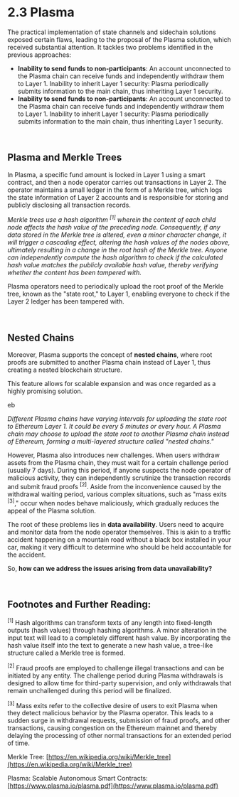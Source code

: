 # 2.3 Plasma

The practical implementation of state channels and sidechain solutions exposed certain flaws, leading to the proposal of the Plasma solution, which received substantial attention. It tackles two problems identified in the previous approaches:

- **Inability to send funds to non-participants**: An account unconnected to the Plasma chain can receive funds and independently withdraw them to Layer 1.
Inability to inherit Layer 1 security: Plasma periodically submits information to the main chain, thus inheriting Layer 1 security.
- **Inability to send funds to non-participants**: An account unconnected to the Plasma chain can receive funds and independently withdraw them to Layer 1.
Inability to inherit Layer 1 security: Plasma periodically submits information to the main chain, thus inheriting Layer 1 security.

&nbsp; 
## Plasma and Merkle Trees

In Plasma, a specific fund amount is locked in Layer 1 using a smart contract, and then a node operator carries out transactions in Layer 2. The operator maintains a small ledger in the form of a Merkle tree, which logs the state information of Layer 2 accounts and is responsible for storing and publicly disclosing all transaction records.

<MdxImg src="/assets/2.3.1.gif" width="600px" alt="Merkle Tree.gif" />

_Merkle trees use a hash algorithm <sup>[1]</sup> wherein the content of each child node affects the hash value of the preceding node. Consequently, if any data stored in the Merkle tree is altered, even a minor character change, it will trigger a cascading effect, altering the hash values of the nodes above, ultimately resulting in a change in the root hash of the Merkle tree. Anyone can independently compute the hash algorithm to check if the calculated hash value matches the publicly available hash value, thereby verifying whether the content has been tampered with._

Plasma operators need to periodically upload the root proof of the Merkle tree, known as the "state root," to Layer 1, enabling everyone to check if the Layer 2 ledger has been tampered with.

&nbsp; 
## Nested Chains

Moreover, Plasma supports the concept of **nested chains**, where root proofs are submitted to another Plasma chain instead of Layer 1, thus creating a nested blockchain structure.

This feature allows for scalable expansion and was once regarded as a highly promising solution.

<MdxImg src="/assets/2.3.2.gif" width="600px" alt="Plasma Chain.gif" />eb

_Different Plasma chains have varying intervals for uploading the state root to Ethereum Layer 1. It could be every 5 minutes or every hour. A Plasma chain may choose to upload the state root to another Plasma chain instead of Ethereum, forming a multi-layered structure called "nested chains."_

However, Plasma also introduces new challenges. When users withdraw assets from the Plasma chain, they must wait for a certain challenge period (usually 7 days). During this period, if anyone suspects the node operator of malicious activity, they can independently scrutinize the transaction records and submit fraud proofs <sup>[2]</sup>. Aside from the inconvenience caused by the withdrawal waiting period, various complex situations, such as "mass exits <sup>[3]</sup>," occur when nodes behave maliciously, which gradually reduces the appeal of the Plasma solution.

The root of these problems lies in **data availability**. Users need to acquire and monitor data from the node operator themselves. This is akin to a traffic accident happening on a mountain road without a black box installed in your car, making it very difficult to determine who should be held accountable for the accident.

So, **how can we address the issues arising from data unavailability?**

&nbsp; 
## Footnotes and Further Reading:

<sup>[1]</sup> Hash algorithms can transform texts of any length into fixed-length outputs (hash values) through hashing algorithms. A minor alteration in the input text will lead to a completely different hash value. By incorporating the hash value itself into the text to generate a new hash value, a tree-like structure called a Merkle tree is formed.

<sup>[2]</sup> Fraud proofs are employed to challenge illegal transactions and can be initiated by any entity. The challenge period during Plasma withdrawals is designed to allow time for third-party supervision, and only withdrawals that remain unchallenged during this period will be finalized.

<sup>[3]</sup> Mass exits refer to the collective desire of users to exit Plasma when they detect malicious behavior by the Plasma operator. This leads to a sudden surge in withdrawal requests, submission of fraud proofs, and other transactions, causing congestion on the Ethereum mainnet and thereby delaying the processing of other normal transactions for an extended period of time.

Merkle Tree: [https://en.wikipedia.org/wiki/Merkle_tree](https://en.wikipedia.org/wiki/Merkle_tree)


Plasma: Scalable Autonomous Smart Contracts: [https://www.plasma.io/plasma.pdf](https://www.plasma.io/plasma.pdf)

<GithubAvatar owner='lxdao-official' repo='myfirstlayer2-frontend' path='mdx/en/2.3-plasma.md' />

<EditChapter url='https://github.com/lxdao-official/myfirstlayer2-frontend/blob/main/mdx/en/2.3-plasma.md' />

